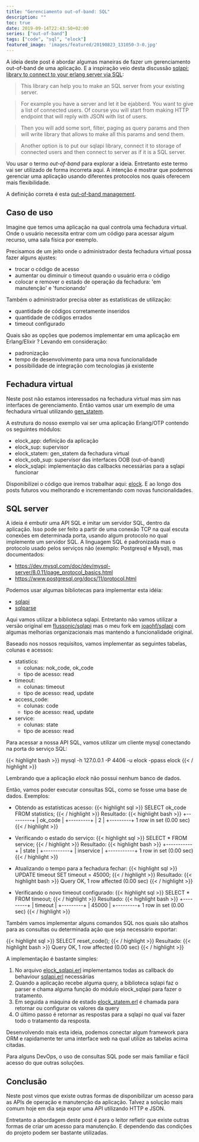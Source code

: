 ```yaml
---
title: "Gerenciamento out-of-band: SQL"
description: ""
toc: true
date: 2019-09-14T22:43:50+02:00
series: ["out-of-band"] 
tags: ["code", "sql", "elock"]
featured_image: 'images/featured/20190823_131050-3-0.jpg'
---
```


A ideia deste post é abordar algumas maneiras de fazer um gerenciamento out-of-band de uma aplicação. E a inspiração veio desta discussão [sqlapi: library to connect to your erlang server via SQL](http://erlang.org/pipermail/erlang-questions/2018-March/095064.html):

> This library can help you to make an SQL server from your existing server.

> For example you have a server and let it be ejabberd. You want to give a
list of connected users.
Of course you will start from making HTTP endpoint that will reply with
JSON with list of users.

> Then you will add some sort, filter, paging as query params and then will
write library that allows to make all this params and send them.

> Another option is to put our sqlapi library, connect it to storage of
connected users and then connect to server as if it is a SQL server.

Vou usar o termo _out-of-band_ para explorar a ideia. Entretanto este termo vai ser utilizado de forma incorreta aqui. A intenção é mostrar que podemos gerenciar uma aplicação usando diferentes protocolos nos quais oferecem mais flexibilidade.

A definição correta é esta [out-of-band management](https://en.wikipedia.org/wiki/Out-of-band_management).

## Caso de uso

Imagine que temos uma aplicação na qual controla uma fechadura virtual. Onde o usuário necessita entrar com um código para acessar algum recurso, uma sala física por exemplo.

Precisamos de um jeito onde o administrador desta fechadura virtual possa fazer alguns ajustes:

* trocar o código de acesso
* aumentar ou diminuir o timeout quando o usuário erra o código
* colocar e remover o estado de operação da fechadura: 'em manutenção' e 'funcionando'

Também o administrador precisa obter as estatísticas de utilização:

* quantidade de códigos corretamente inseridos
* quantidade de códigos errados
* timeout configurado

Quais são as opções que podemos implementar em uma aplicação em Erlang/Elixir ? Levando em consideração:

* padronização
* tempo de desenvolvimento para uma nova funcionalidade
* possibilidade de integração com tecnologias já existente

## Fechadura virtual

Neste post não estamos interessados na fechadura virtual mas sim nas interfaces de gerenciamento. Então vamos usar um exemplo de uma fechadura virtual utilizando [gen_statem](http://erlang.org/doc/design_principles/statem.html#example).

A estrutura do nosso exemplo vai ser uma aplicação Erlang/OTP contendo os seguintes módulos:

* elock_app: definição da aplicação
* elock_sup: supervisor
* elock_statem: gen_statem da fechadura virtual
* elock_oob_sup: supervisor das interfaces OOB (out-of-band)
* elock_sqlapi: implementação das callbacks necessárias para a sqlapi funcionar

Disponibilizei o código que iremos trabalhar aqui: [elock](https://github.com/joaohf/elock). E ao longo dos posts futuros vou melhorando e incrementando com novas funcionalidades.

## SQL server

A ideia é embutir uma API SQL e imitar um servidor SQL, dentro da aplicação. Isso pode ser feito a partir de uma conexão TCP na qual escuta conexões em determinada porta, usando algum protocolo no qual implemente um servidor SQL. A linguagem SQL é padronizada mas o protocolo usado pelos serviços não (exemplo: Postgresql e Mysql), mas documentados:

* https://dev.mysql.com/doc/dev/mysql-server/8.0.11/page_protocol_basics.html
* https://www.postgresql.org/docs/11/protocol.html

Podemos usar algumas bibliotecas para implementar esta idéia:

* [sqlapi](https://github.com/flussonic/sqlapi)
* [sqlparse](https://github.com/K2InformaticsGmbH/sqlparse)

Aqui vamos utilizar a biblioteca sqlapi. Entretanto não vamos utilizar a versão original em [flussonic/sqlapi](https://github.com/flussonic/sqlapi) mas o meu fork em [joaohf/sqlapi](https://github.com/joaohf/sqlapi) com algumas melhorias organizacionais mas mantendo a funcionalidade original.

Baseado nos nossos requisitos, vamos implementar as seguintes tabelas, colunas e acessos:

* statistics:
  * colunas: nok_code, ok_code
  * tipo de acesso: read
* timeout:
  * colunas: timeout
  * tipo de acesso: read, update
* access_code:
  * colunas: code
  * tipo de acesso: read, update
* service:
  * colunas: state
  * tipo de acesso: read

Para acessar a nossa API SQL, vamos utilizar um cliente mysql conectando na porta do serviço SQL:

{{< highlight bash >}}
mysql -h 127.0.0.1 -P 4406 -u elock -ppass elock
{{< / highlight >}}

Lembrando que a aplicação _elock_ não possui nenhum banco de dados.

Então, vamos poder executar consultas SQL, como se fosse uma base de dados. Exemplos:

* Obtendo as estatísticas acesso:
{{< highlight sql >}}
SELECT ok_code FROM statistics;
{{< / highlight >}}
Resultado:
{{< highlight bash >}}
+---------+
| ok_code |
+---------+
|       2 |
+---------+
1 row in set (0.00 sec)
{{< / highlight >}}

* Verificando o estado do serviço:
{{< highlight sql >}}
SELECT * FROM service;
{{< / highlight >}}
Resultado:
{{< highlight bash >}}
+-----------+
| state     |
+-----------+
| inservice |
+-----------+
1 row in set (0.00 sec)
{{< / highlight >}}

* Atualizando o tempo para a fechadura fechar:
{{< highlight sql >}}
UPDATE timeout SET timeout = 45000;
{{< / highlight >}}
Resultado:
{{< highlight bash >}}
Query OK, 1 row affected (0.00 sec)
{{< / highlight >}}

* Verificando o novo timeout configurado:
{{< highlight sql >}}
SELECT * FROM timeout;
{{< / highlight >}}
Resultado:
{{< highlight bash >}}
+---------+
| timeout |
+---------+
|   45000 |
+---------+
1 row in set (0.00 sec)
{{< / highlight >}}

Também vamos implementar alguns comandos SQL nos quais são atalhos para as consultas ou determinada ação que seja necessário exportar:

{{< highlight sql >}}
SELECT reset_code();
{{< / highlight >}}
Resultado:
{{< highlight bash >}}
Query OK, 1 row affected (0.00 sec)
{{< / highlight >}}

A implementação é bastante simples:

1. No arquivo [elock_sqlapi.erl](https://github.com/joaohf/elock/blob/mignon-17/src/elock_sqlapi.erl) implementamos todas as callback do behaviour [sqlapi.erl](https://github.com/joaohf/sqlapi/src/sqlapi.erl) necessárias
2. Quando a aplicação recebe alguma query, a biblioteca sqlapi faz o parser e chama alguma função do módulo elock_sqlapi para fazer o tratamento.
3. Em seguida a máquina de estado [elock_statem.erl](https://github.com/joaohf/elock/blob/mignon-17/src/elock_statem.erl) é chamada para retornar ou configurar os valores da query
4. O último passo é retornar as respostas para a sqlapi no qual vai fazer todo o tratamento da resposta.

Desenvolvendo mais esta ideia, podemos conectar algum framework para ORM e rapidamente ter uma interface web na qual utilize as tabelas acima citadas.

Para alguns DevOps, o uso de consultas SQL pode ser mais familiar e fácil acesso do que outras soluções.

## Conclusão

Neste post vimos que existe outras formas de disponibilizar um acesso para as APIs de operação e manutenção da aplicação. Talvez a solução mais comum hoje em dia seja expor uma API utilizando HTTP e JSON.

Entretanto a abordagem deste post é para o leitor refletir que existe outras formas de criar um acesso para manutenção. E dependendo das condições do projeto podem ser bastante utilizadas.
